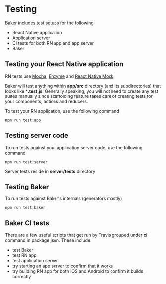 # Testing

Baker includes test setups for the following 
 
- React Native application
- Application server
- CI tests for both RN app and app server 
- Baker

## Testing your React Native application

RN tests use [Mocha](https://github.com/mochajs/mocha), [Enzyme](https://github.com/airbnb/enzyme) and [React Native Mock](https://github.com/lelandrichardson/react-native-mock). 

Baker will test anything within **app/src** directory (and its subdirectories) that looks like ***.test.js**. Generally speaking, you will not need to create any test suites manually since scaffolding feature takes care of creating tests for your components, actions and reducers.

To test your RN application, use the following command

```
npm run test:app
```

## Testing server code

To run tests against your application server code, use the following command

```
npm run test:server
```

Server tests reside in **server/tests** directory

## Testing Baker

To run tests against Baker's internals (generators mostly)

```
npm run test:baker
```

## Baker CI tests

There are a few useful scripts that get run by Travis grouped under **ci** command in package.json. These include:

- test Baker
- test RN app
- test application server
- try starting an app server to confirm that it works
- try building RN app for both iOS and Android to confirm it builds correctly    